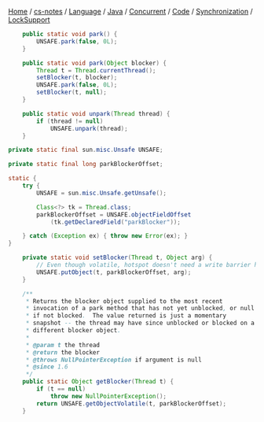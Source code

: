 [Home](https://mengxianbin.github.io) /
[cs-notes](https://mengxianbin.github.io/cs-notes/content) /
[Language](https://mengxianbin.github.io/cs-notes/content/Language) /
[Java](https://mengxianbin.github.io/cs-notes/content/Language/Java) /
[Concurrent](https://mengxianbin.github.io/cs-notes/content/Language/Java/Concurrent) /
[Code](https://mengxianbin.github.io/cs-notes/content/Language/Java/Concurrent/Code) /
[Synchronization](https://mengxianbin.github.io/cs-notes/content/Language/Java/Concurrent/Code/Synchronization) /
[LockSupport](https://mengxianbin.github.io/cs-notes/content/Language/Java/Concurrent/Code/Synchronization/LockSupport)

```java
    public static void park() {
        UNSAFE.park(false, 0L);
    }
```

```java
    public static void park(Object blocker) {
        Thread t = Thread.currentThread();
        setBlocker(t, blocker);
        UNSAFE.park(false, 0L);
        setBlocker(t, null);
    }
```

```java
    public static void unpark(Thread thread) {
        if (thread != null)
            UNSAFE.unpark(thread);
    }
```

```java
private static final sun.misc.Unsafe UNSAFE;

private static final long parkBlockerOffset;

static {
    try {
        UNSAFE = sun.misc.Unsafe.getUnsafe();

        Class<?> tk = Thread.class;
        parkBlockerOffset = UNSAFE.objectFieldOffset
            (tk.getDeclaredField("parkBlocker"));

    } catch (Exception ex) { throw new Error(ex); }
}
```

```java
    private static void setBlocker(Thread t, Object arg) {
        // Even though volatile, hotspot doesn't need a write barrier here.
        UNSAFE.putObject(t, parkBlockerOffset, arg);
    }
```

```java
    /**
     * Returns the blocker object supplied to the most recent
     * invocation of a park method that has not yet unblocked, or null
     * if not blocked.  The value returned is just a momentary
     * snapshot -- the thread may have since unblocked or blocked on a
     * different blocker object.
     *
     * @param t the thread
     * @return the blocker
     * @throws NullPointerException if argument is null
     * @since 1.6
     */
    public static Object getBlocker(Thread t) {
        if (t == null)
            throw new NullPointerException();
        return UNSAFE.getObjectVolatile(t, parkBlockerOffset);
    }
```
